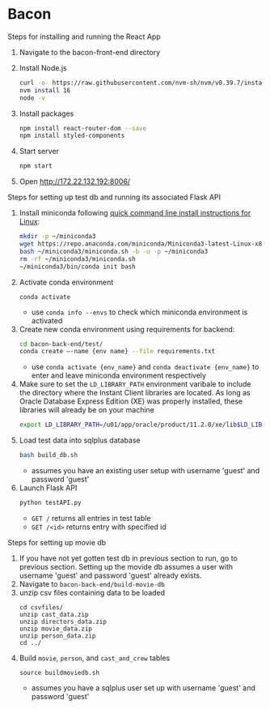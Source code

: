 # Bacon

Steps for installing and running the React App
1. Navigate to the bacon-front-end directory

2. Install Node.js
    ```bash
    curl -o- https://raw.githubusercontent.com/nvm-sh/nvm/v0.39.7/install.sh | bash
    nvm install 16
    node -v
    ```

4. Install packages
   ```bash
   npm install react-router-dom --save
   npm install styled-components
   ```
7. Start server
    ```bash
    npm start
    ```
10. Open http://172.22.132.192:8006/

Steps for setting up test db and running its associated Flask API
1. Install miniconda following [quick command line install instructions for Linux](https://docs.anaconda.com/free/miniconda/index.html):
    ```bash
    mkdir -p ~/miniconda3
    wget https://repo.anaconda.com/miniconda/Miniconda3-latest-Linux-x86_64.sh -O ~/miniconda3/miniconda.sh
    bash ~/miniconda3/miniconda.sh -b -u -p ~/miniconda3
    rm -rf ~/miniconda3/miniconda.sh
    ~/miniconda3/bin/conda init bash
    ```
2. Activate conda environment
   ```
   conda activate
   ```
   - use `conda info --envs` to check which miniconda environment is activated
4. Create new conda environment using requirements for backend:
    ```bash
    cd bacon-back-end/test/
    conda create –-name {env name} --file requirements.txt
    ```
    - use `conda activate {env_name}` and `conda deactivate {env_name}` to enter and leave miniconda environment respectively
5. Make sure to set the `LD_LIBRARY_PATH` environment varibale to include the directory where the Instant Client libraries are located. As long as Oracle Database Express Edition (XE) was properly installed, these libraries will already be on your machine
    ```bash
    export LD_LIBRARY_PATH=/u01/app/oracle/product/11.2.0/xe/lib$LD_LIBRARY_PATH
    ```
6. Load test data into sqlplus database
    ```bash
    bash build_db.sh
    ```
    - assumes you have an existing user setup with username 'guest' and password 'guest'
7. Launch Flask API
    ```bash    
    python testAPI.py
    ```
    - `GET /` returns all entries in test table
    - `GET /<id>` returns entry with specified id

Steps for setting up movie db
1. If you have not yet gotten test db in previous section to run, go to previous section. Setting up the movide db assumes a user with username 'guest' and password 'guest' already exists.
2. Navigate to `bacon-back-end/build-movie-db`
3. unzip csv files containing data to be loaded
    ```
    cd csvfiles/
    unzip cast_data.zip
    unzip directors_data.zip
    unzip movie_data.zip
    unzip person_data.zip
    cd ../
    ```
4. Build `movie`, `person`, and `cast_and_crew` tables
    ```
    source buildmoviedb.sh
    ```
    - assumes you have a sqlplus user set up with username 'guest' and password 'guest'

